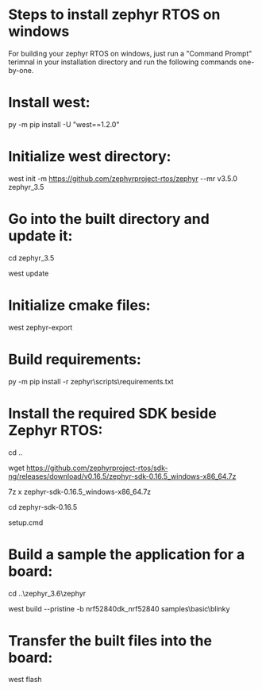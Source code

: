 # Steps to install zephyr RTOS on windows
For building your zephyr RTOS on windows, just run a "Command Prompt" terimnal in your installation directory and run the following commands one-by-one.

# Install west:
py -m pip install -U "west==1.2.0"

# Initialize west directory:
west init -m https://github.com/zephyrproject-rtos/zephyr --mr v3.5.0 zephyr_3.5

# Go into the built directory and update it:
cd zephyr_3.5

west update

# Initialize cmake files:
west zephyr-export

# Build requirements:
py -m pip install -r zephyr\scripts\requirements.txt

# Install the required SDK beside Zephyr RTOS:
cd ..

wget https://github.com/zephyrproject-rtos/sdk-ng/releases/download/v0.16.5/zephyr-sdk-0.16.5_windows-x86_64.7z

7z x zephyr-sdk-0.16.5_windows-x86_64.7z

cd zephyr-sdk-0.16.5

setup.cmd

# Build a sample the application for a board:
cd ..\zephyr_3.6\zephyr

west build --pristine -b nrf52840dk_nrf52840 samples\basic\blinky

# Transfer the built files into the board:
west flash
